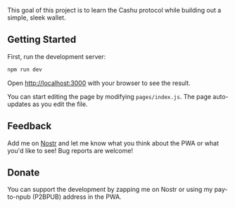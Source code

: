 This goal of this project is to learn the Cashu protocol while building out a simple, sleek wallet.

## Getting Started

First, run the development server:

```bash
npm run dev
```

Open [http://localhost:3000](http://localhost:3000) with your browser to see the result.

You can start editing the page by modifying `pages/index.js`. The page auto-updates as you edit the file.

## Feedback

Add me on [Nostr](https://primal.net/thebullishbitcoiner) and let me know what you think about the PWA or what you'd like to see! Bug reports are welcome!

## Donate

You can support the development by zapping me on Nostr or using my pay-to-npub (P2BPUB) address in the PWA.
